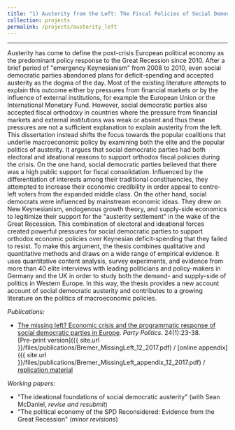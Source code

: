 ```yaml
---
title: "1) Austerity from the Left: The Fiscal Policies of Social Democratic Parties in Response to the Great Recession (PhD Thesis)"
collection: projects
permalink: /projects/austerity_left
---
```


------

Austerity has come to define the post-crisis European political economy as the predominant policy response to the Great Recession since 2010. After a brief period of "emergency Keynesianism" from 2008 to 2010, even social democratic parties abandoned plans for deficit-spending and accepted austerity as the dogma of the day. Most of the existing literature attempts to explain this outcome either by pressures from financial markets or by the influence of external institutions, for example the European Union or the International Monetary Fund. However, social democratic parties also accepted fiscal orthodoxy in countries where the pressure from financial markets and external institutions was weak or absent and thus these pressures are not a sufficient explanation to explain austerity from the left. This dissertation instead shifts the focus towards the popular coalitions that underlie macroeconomic policy by examining both the elite and the popular politics of austerity. It argues that social democratic parties had both electoral and ideational reasons to support orthodox fiscal policies during the crisis. On the one hand, social democratic parties believed that there was a high public support for fiscal consolidation. Influenced by the differentiation of interests among their traditional constituencies, they attempted to increase their economic credibility in order appeal to centre-left voters from the expanded middle class. On the other hand, social democrats were influenced by mainstream economic ideas. They drew on New Keynesianism, endogenous growth theory, and supply-side economics to legitimize their support for the "austerity settlement" in the wake of the Great Recession. This combination of electoral and ideational forces created powerful pressures for social democratic parties to support orthodox economic policies over Keynesian deficit-spending that they failed to resist. To make this argument, the thesis combines qualitative and quantitative methods and draws on a wide range of empirical evidence. It uses quantitative content analysis, survey experiments, and evidence from more than 40 elite interviews with leading politicians and policy-makers in Germany and the UK in order to study both the demand- and supply-side of politics in Western Europe. In this way, the thesis provides a new account account of social democratic austerity and contributes to a growing literature on the politics of macroeconomic policies.


*Publications:*
* [The missing left? Economic crisis and the programmatic response of social democratic parties in Europe](http://journals.sagepub.com/doi/abs/10.1177/1354068817740745). *Party Politics*. 24(1):23-38. <br/>
[Pre-print version]({{ site.url }}/files/publications/Bremer_MissingLeft_12_2017.pdf) / [online appendix]({{ site.url }}/files/publications/Bremer_MissingLeft_appendix_12_2017.pdf) / [replication material](https://dataverse.harvard.edu/dataset.xhtml?persistentId=doi:10.7910/DVN/LBO6KC)

*Working papers:*
* "The ideational foundations of social democratic austerity" (with Sean McDaniel, *revise and resubmit*)
* "The political economy of the SPD Reconsidered: Evidence from the Great Recession" (*minor revisions*)